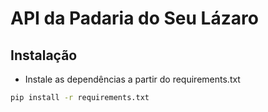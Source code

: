 # API da Padaria do Seu Lázaro

## Instalação

- Instale as dependências a partir do requirements.txt

 ```bash
pip install -r requirements.txt
```
